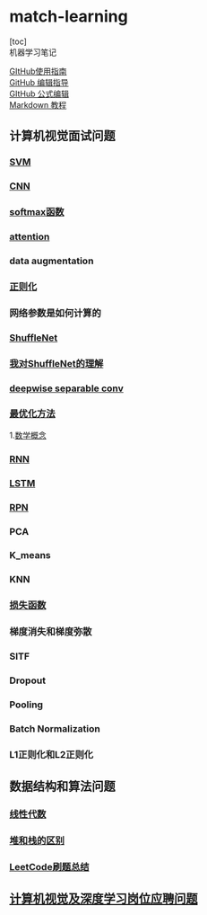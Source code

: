 # match-learning

[toc]  
机器学习笔记

[GItHub使用指南](https://blog.csdn.net/Hanani_Jia/article/details/77950594)  
[GitHub 编辑指导](https://blog.csdn.net/ljc_563812704/article/details/53464039)  
[GItHub 公式编辑](https://www.jianshu.com/p/fd97e1f8f699)  
[Markdown 教程](https://hacpai.com/guide/markdown)  

## 计算机视觉面试问题  

### [SVM](https://blog.csdn.net/v_july_v/article/details/7624837)  

### [CNN](https://blog.csdn.net/fengbingchun/article/details/50529500)  

### [softmax函数](https://blog.csdn.net/u014380165/article/details/77284921)  

### [attention](https://blog.csdn.net/guohao_zhang/article/details/79540014)  

### data augmentation  

### [正则化](https://blog.csdn.net/kyang624823/article/details/78646234)  

### 网络参数是如何计算的  

### [ShuffleNet](https://blog.csdn.net/u011974639/article/details/79200559)  

### [我对ShuffleNet的理解](https://github.com/holyhond/Interview-question-collection/blob/master/shuffleNet.md)  

### [deepwise separable conv](https://yinguobing.com/separable-convolution/#fn2)  

### [最优化方法](http://www.cnblogs.com/maybe2030/p/4751804.html#_label0)  

1.[数学概念](https://blog.csdn.net/majinlei121/article/details/47260917)  

### [RNN](https://blog.csdn.net/heyongluoyao8/article/details/48636251)  

### [LSTM](https://blog.csdn.net/gzj_1101/article/details/79376798)  

### [RPN](https://blog.csdn.net/sloanqin/article/details/51545125)  

### PCA  

### K_means  

### KNN  

### [损失函数](https://blog.csdn.net/kangyi411/article/details/78969642)  

### 梯度消失和梯度弥散  

### SITF  

### Dropout  

### Pooling  

### Batch Normalization  

### L1正则化和L2正则化  

## 数据结构和算法问题  

### [线性代数](https://www.cnblogs.com/guoyaohua/p/9803027.html)  

### [堆和栈的区别](https://blog.csdn.net/hairetz/article/details/4141043)  

### [LeetCode刷题总结](https://github.com/holyhond/Interview-question-collection/blob/master/LeetCode.md)  

## [计算机视觉及深度学习岗位应聘问题](https://blog.csdn.net/ferriswym/article/details/81331191)  
